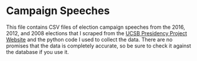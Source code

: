 # Campaign Speeches

This file contains CSV files of election campaign speeches from the 2016, 2012, and 2008 elections that I scraped from the [UCSB Presidency Project Website](http://www.presidency.ucsb.edu/2016_election.php) and the python code I used to collect the data. There are no promises that the data is completely accurate, so be sure to check it against the database if you use it.

